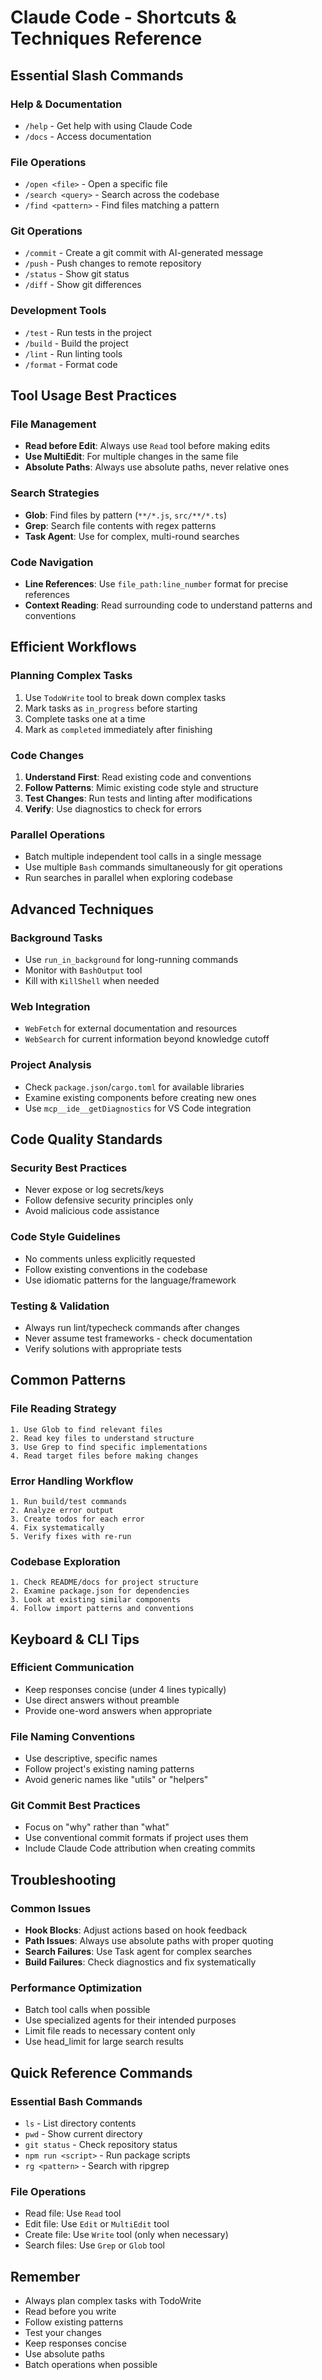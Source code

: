 # Claude Code - Shortcuts & Techniques Reference

## Essential Slash Commands

### Help & Documentation
- `/help` - Get help with using Claude Code
- `/docs` - Access documentation

### File Operations
- `/open <file>` - Open a specific file
- `/search <query>` - Search across the codebase
- `/find <pattern>` - Find files matching a pattern

### Git Operations
- `/commit` - Create a git commit with AI-generated message
- `/push` - Push changes to remote repository
- `/status` - Show git status
- `/diff` - Show git differences

### Development Tools
- `/test` - Run tests in the project
- `/build` - Build the project
- `/lint` - Run linting tools
- `/format` - Format code

## Tool Usage Best Practices

### File Management
- **Read before Edit**: Always use `Read` tool before making edits
- **Use MultiEdit**: For multiple changes in the same file
- **Absolute Paths**: Always use absolute paths, never relative ones

### Search Strategies
- **Glob**: Find files by pattern (`**/*.js`, `src/**/*.ts`)
- **Grep**: Search file contents with regex patterns
- **Task Agent**: Use for complex, multi-round searches

### Code Navigation
- **Line References**: Use `file_path:line_number` format for precise references
- **Context Reading**: Read surrounding code to understand patterns and conventions

## Efficient Workflows

### Planning Complex Tasks
1. Use `TodoWrite` tool to break down complex tasks
2. Mark tasks as `in_progress` before starting
3. Complete tasks one at a time
4. Mark as `completed` immediately after finishing

### Code Changes
1. **Understand First**: Read existing code and conventions
2. **Follow Patterns**: Mimic existing code style and structure
3. **Test Changes**: Run tests and linting after modifications
4. **Verify**: Use diagnostics to check for errors

### Parallel Operations
- Batch multiple independent tool calls in a single message
- Use multiple `Bash` commands simultaneously for git operations
- Run searches in parallel when exploring codebase

## Advanced Techniques

### Background Tasks
- Use `run_in_background` for long-running commands
- Monitor with `BashOutput` tool
- Kill with `KillShell` when needed

### Web Integration
- `WebFetch` for external documentation and resources
- `WebSearch` for current information beyond knowledge cutoff

### Project Analysis
- Check `package.json`/`cargo.toml` for available libraries
- Examine existing components before creating new ones
- Use `mcp__ide__getDiagnostics` for VS Code integration

## Code Quality Standards

### Security Best Practices
- Never expose or log secrets/keys
- Follow defensive security principles only
- Avoid malicious code assistance

### Code Style Guidelines
- No comments unless explicitly requested
- Follow existing conventions in the codebase
- Use idiomatic patterns for the language/framework

### Testing & Validation
- Always run lint/typecheck commands after changes
- Never assume test frameworks - check documentation
- Verify solutions with appropriate tests

## Common Patterns

### File Reading Strategy
```
1. Use Glob to find relevant files
2. Read key files to understand structure
3. Use Grep to find specific implementations
4. Read target files before making changes
```

### Error Handling Workflow
```
1. Run build/test commands
2. Analyze error output
3. Create todos for each error
4. Fix systematically
5. Verify fixes with re-run
```

### Codebase Exploration
```
1. Check README/docs for project structure
2. Examine package.json for dependencies
3. Look at existing similar components
4. Follow import patterns and conventions
```

## Keyboard & CLI Tips

### Efficient Communication
- Keep responses concise (under 4 lines typically)
- Use direct answers without preamble
- Provide one-word answers when appropriate

### File Naming Conventions
- Use descriptive, specific names
- Follow project's existing naming patterns
- Avoid generic names like "utils" or "helpers"

### Git Commit Best Practices
- Focus on "why" rather than "what"
- Use conventional commit formats if project uses them
- Include Claude Code attribution when creating commits

## Troubleshooting

### Common Issues
- **Hook Blocks**: Adjust actions based on hook feedback
- **Path Issues**: Always use absolute paths with proper quoting
- **Search Failures**: Use Task agent for complex searches
- **Build Failures**: Check diagnostics and fix systematically

### Performance Optimization
- Batch tool calls when possible
- Use specialized agents for their intended purposes
- Limit file reads to necessary content only
- Use head_limit for large search results

## Quick Reference Commands

### Essential Bash Commands
- `ls` - List directory contents
- `pwd` - Show current directory
- `git status` - Check repository status
- `npm run <script>` - Run package scripts
- `rg <pattern>` - Search with ripgrep

### File Operations
- Read file: Use `Read` tool
- Edit file: Use `Edit` or `MultiEdit` tool
- Create file: Use `Write` tool (only when necessary)
- Search files: Use `Grep` or `Glob` tool

## Remember
- Always plan complex tasks with TodoWrite
- Read before you write
- Follow existing patterns
- Test your changes
- Keep responses concise
- Use absolute paths
- Batch operations when possible
